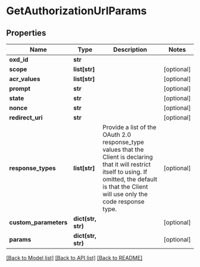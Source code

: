 # GetAuthorizationUrlParams

## Properties
Name | Type | Description | Notes
------------ | ------------- | ------------- | -------------
**oxd_id** | **str** |  | 
**scope** | **list[str]** |  | [optional] 
**acr_values** | **list[str]** |  | [optional] 
**prompt** | **str** |  | [optional] 
**state** | **str** |  | [optional] 
**nonce** | **str** |  | [optional] 
**redirect_uri** | **str** |  | [optional] 
**response_types** | **list[str]** | Provide a list of the OAuth 2.0 response_type values that the Client is declaring that it will restrict itself to using. If omitted, the default is that the Client will use only the code response type. | [optional] 
**custom_parameters** | **dict(str, str)** |  | [optional] 
**params** | **dict(str, str)** |  | [optional] 

[[Back to Model list]](../README.md#documentation-for-models) [[Back to API list]](../README.md#documentation-for-api-endpoints) [[Back to README]](../README.md)

